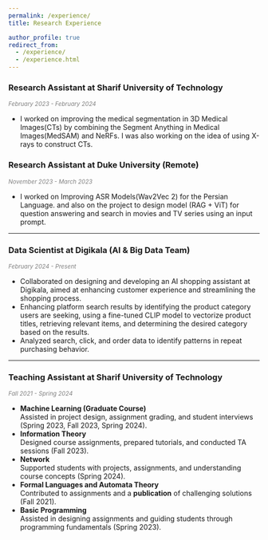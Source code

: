 ```yaml
---
permalink: /experience/
title: Research Experience

author_profile: true
redirect_from: 
  - /experience/
  - /experience.html
---
```


### **Research Assistant at Sharif University of Technology**  
*<span style="font-size: smaller; color: gray;"> February 2023 - February 2024</span>*  
- I worked on improving the medical segmentation in 3D Medical Images(CTs) by combining the Segment Anything in Medical Images(MedSAM) and NeRFs. I was also working on the idea of using X-rays to construct CTs.

### **Research Assistant at Duke University (Remote)**  
*<span style="font-size: smaller; color: gray;"> November 2023 - March 2023</span>*  
- I worked on Improving ASR Models(Wav2Vec 2) for the Persian Language. and also on the project to design model (RAG + ViT) for question answering and search in movies and TV series using an input prompt. 

---

### **Data Scientist at Digikala (AI & Big Data Team)**  
*<span style="font-size: smaller; color: gray;"> February 2024 - Present</span>*
- Collaborated on designing and developing an AI shopping assistant at Digikala, aimed at enhancing customer experience and streamlining the shopping process.
- Enhancing platform search results by identifying the product category users are seeking, using a fine-tuned CLIP model to vectorize product titles, retrieving relevant items, and determining the desired category based on the results.
- Analyzed search, click, and order data to identify patterns in repeat purchasing behavior.
---

### **Teaching Assistant at Sharif University of Technology**  
*<span style="font-size: smaller; color: gray;"> Fall 2021 - Spring 2024</span>*  
- **Machine Learning (Graduate Course)**  
   Assisted in project design, assignment grading, and student interviews (Spring 2023, Fall 2023, Spring 2024).  
- **Information Theory**  
   Designed course assignments, prepared tutorials, and conducted TA sessions (Fall 2023).  
- **Network**  
   Supported students with projects, assignments, and understanding course concepts (Spring 2024).  
- **Formal Languages and Automata Theory**  
   Contributed to assignments and a **publication** of challenging solutions (Fall 2021).  
- **Basic Programming**  
   Assisted in designing assignments and guiding students through programming fundamentals (Spring 2023).  

